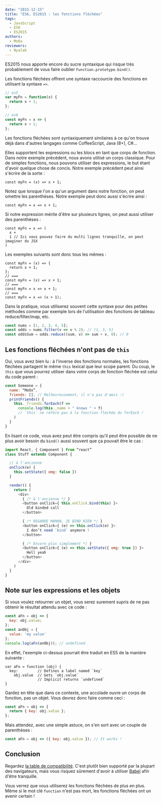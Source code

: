 ```yaml
---
date: "2015-12-15"
title: "ES6, ES2015 : les fonctions fléchées"
tags:
  - JavaScript
  - ES6
  - ES2015
authors:
  - MoOx
reviewers:
  - Nyalab
---
```


ES2015 nous apporte encore du sucre syntaxique qui risque très probablement de
vous faire oublier `Function.prototype.bind()`.

Les fonctions fléchées offrent une syntaxe raccourcie des fonctions en utilisant
la syntaxe `=>`.

```js
// es5
var myFn = function(x) {
  return x + 1;
};

// es6
const myFn = x => {
  return x + 1;
};
```

Les fonctions fléchées sont syntaxiquement similaires à ce qu'on trouve déjà
dans d'autres langages comme CoffeeScript, Java (8+), C#…

Elles supportent les expressions ou les blocs en tant que corps de fonction.
Dans notre exemple précédent, nous avons utilisé un corps classique. Pour de
simples fonctions, nous pouvons utiliser des expressions, le but étant d'avoir
quelque chose de concis. Notre exemple précédent peut ainsi s'écrire de la sorte
:

```
const myFn = (x) => x + 1;
```

Notez que lorsque l'on a qu'un argument dans notre fonction, on peut omettre les
parenthèses. Notre exemple peut donc aussi s'écrire ainsi :

```
const myFn = x => x + 1;
```

Si notre expression mérite d'être sur plusieurs lignes, on peut aussi utiliser
des parenthèses :

```
const myFn = x => (
  x +
  1 // Ici vous pouvez faire du multi lignes tranquille, on peut imaginer du JSX
)
```

Les exemples suivants sont donc tous les mêmes :

```
const myFn = (x) => {
  return x + 1;
};
// ===
const myFn = (x) => x + 1;
// ===
const myFn = x => x + 1;
// ===
const myFn = x => (x + 1);
```

Dans la pratique, vous utiliserez souvent cette syntaxe pour des petites
méthodes comme par exemple lors de l'utilisation des fonctions de tableau
reduce/filter/map, etc.

```js
const nums = [1, 2, 3, 4, 5];
const odds = nums.filter(v => v % 2); // [1, 3, 5]
const oddsSum = odds.reduce((sum, v) => sum + v, 0); // 9
```

## Les fonctions fléchées n'ont pas de `this`

Oui, vous avez bien lu : à l'inverse des fonctions normales, les fonctions
fléchées partagent le même `this` lexical que leur scope parent. Du coup, le
`this` que vous pourrez utiliser dans votre corps de fonction fléchée est celui
du code parent :

```js
const Someone = {
  name: “MoOx”,
  friends: [], // Malheureusement, il n'a pas d'amis :(
  printFriends() {
    this._friends.forEach(f =>
      console.log(this._name + " knows " + f)
      // `this` ne réfère pas à la fonction fléchée du forEach !
    )
  }
}
```

En lisant ce code, vous avez peut être compris qu'il peut être possible de ne
plus avoir besoin du `bind()` aussi souvent que ça pouvait être le cas :

```js
import React, { Component } from “react”
class Stuff extends Component {

  // à l'ancienne
  onClick(e) {
    this.setState({ omg: false })
  }

  render() {
    return (
      <div>
        { /* à l'ancienne */ }
        <button onClick={ this.onClick.bind(this) }>
          Old binded call
        </button>

        { /* REGARDE MAMAN, JE BIND RIEN */ }
        <button onClick={ (e) => this.onClick(e) }>
          I don’t need `bind` anymore !
        </button>

        { /* Encore plus simplement */ }
        <button onClick={ (e) => this.setState({ omg: true }) }>
          Hell yeah
        </button>
      </div>
    )
  }
}
```

## Note sur les expressions et les objets

Si vous voulez retourner un objet, vous serez surement supris de ne pas obtenir
le résultat attendu avec ce code :

```js
const aFn = obj => {
  key: obj.value;
};
const anObj = {
  value: 'my value'
};
console.log(aFn(anObj)); // undefined
```

En effet, l'exemple ci-dessus pourrait être traduit en ES5 de la manière
suivante :

```
var aFn = function (obj) {
  key:         // Defines a label named `key`
    obj.value  // Gets `obj.value`
               // Implicit returns `undefined`
}
```

Gardez en tête que dans ce contexte, une accolade ouvre un corps de fonction,
pas un objet. Vous devrez donc faire comme ceci :

```js
const aFn = obj => {
  return { key: obj.value };
};
```

Mais attendez, avec une simple astuce, on s'en sort avec un couple de
parenthèses :

```js
const aFn = obj => ({ key: obj.value }); // It works !
```

## Conclusion

Regardez
[la table de compatibilité](https://kangax.github.io/compat-table/es6/#test-arrow_functions).
C'est plutôt bien supporté par la plupart des navigateurs, mais vous risquez
sûrement d'avoir à utiliser [Babel](http://babeljs.io) afin d'être tranquille.

Vous verrez que vous utiliserez les fonctions fléchées de plus en plus. Même si
le mot clé `function` n'est pas mort, les fonctions fléchées ont un avenir
certain !
